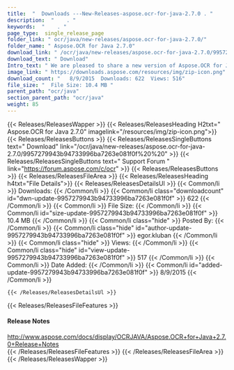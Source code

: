 ```yaml
---
title:  "  Downloads ---New-Releases-aspose.ocr-for-java-2.7.0 . " 
description:  "    . " 
keywords:  "    . " 
page_type:  single_release_page
folder_link: " ocr/java/new-releases/aspose.ocr-for-java-2.7.0/"
folder_name: " Aspose.OCR for Java 2.7.0"
download_link: " /ocr/java/new-releases/aspose.ocr-for-java-2.7.0/9957279943b94733996ba7263e081f0f"
download_text: " Download"
Intro_text: " We are pleased to share a new version of Aspose.OCR for Java with following impr..."
image_link: " https://downloads.aspose.com/resources/img/zip-icon.png"
download_count: "   8/9/2015  Downloads: 622  Views: 516"
file_size: "  File Size: 10.4 MB "
parent_path: "ocr/java"
section_parent_path: "ocr/java"
weight: 85 
---
```


{{< Releases/ReleasesWapper >}}
  {{< Releases/ReleasesHeading H2txt=" Aspose.OCR for Java 2.7.0" imagelink="/resources/img/zip-icon.png">}}
  {{< Releases/ReleasesButtons >}}
    {{< Releases/ReleasesSingleButtons text=" Download" link="/ocr/java/new-releases/aspose.ocr-for-java-2.7.0/9957279943b94733996ba7263e081f0f%20%20" >}}
    {{< Releases/ReleasesSingleButtons text=" Support Forum " link="https://forum.aspose.com/c/ocr" >}}
  {{< Releases/ReleasesButtons >}}
  {{< Releases/ReleasesFileArea >}}
    {{< Releases/ReleasesHeading h4txt="File Details">}}
    {{< Releases/ReleasesDetailsUl >}}
            {{< Common/li  >}} Downloads: {{< /Common/li >}} 
      {{< Common/li class="downloadcount" id="dwn-update-9957279943b94733996ba7263e081f0f" >}} 622 {{< /Common/li >}} 
      {{< Common/li  >}} File Size: {{< /Common/li >}} 
      {{< Common/li id="size-update-9957279943b94733996ba7263e081f0f" >}} 10.4 MB {{< /Common/li >}} 
      {{< Common/li  class="hide" >}} Posted By: {{< /Common/li >}} 
      {{< Common/li class="hide" id="author-update-9957279943b94733996ba7263e081f0f" >}} egor.kluban {{< /Common/li >}} 
      {{< Common/li class="hide"  >}} Views: {{< /Common/li >}} 
      {{< Common/li class="hide" id="view-update-9957279943b94733996ba7263e081f0f" >}} 517 {{< /Common/li >}} 
      {{< Common/li  >}} Date Added: {{< /Common/li >}} 
      {{< Common/li id="added-update-9957279943b94733996ba7263e081f0f" >}} 8/9/2015 {{< /Common/li >}} 

    {{< /Releases/ReleasesDetailsUl >}}

  {{< Releases/ReleasesFileFeatures >}}
      <h4>Release Notes</h4><div><a href="http://www.aspose.com/docs/display/OCRJAVA/Aspose.OCR+for+Java+2.7.0+Release+Notes">http://www.aspose.com/docs/display/OCRJAVA/Aspose.OCR+for+Java+2.7.0+Release+Notes</a></div>
  {{< /Releases/ReleasesFileFeatures >}}
 {{< /Releases/ReleasesFileArea >}}
{{< /Releases/ReleasesWapper >}}


